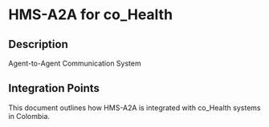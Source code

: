 # HMS-A2A for co_Health

## Description

Agent-to-Agent Communication System

## Integration Points

This document outlines how HMS-A2A is integrated with co_Health systems in Colombia.
